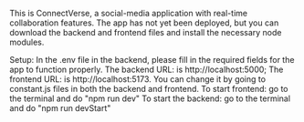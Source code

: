 This is ConnectVerse, a social-media application with real-time collaboration features.
The app has not yet been deployed, but you can download the backend and frontend files and install the necessary node modules.

Setup: 
In the .env file in the backend, please fill in the required fields for the app to function properly. 
The backend URL: is http://localhost:5000; The frontend URL: is http://localhost:5173.
You can change it by going to constant.js files in both the backend and frontend. 
To start frontend: go to the terminal and do "npm run dev" 
To start the backend: go to the terminal and do "npm run devStart"
